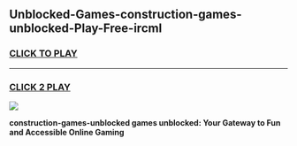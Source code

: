 
## Unblocked-Games-construction-games-unblocked-Play-Free-ircml
<h3>
<a href="https://premium76.site?title=construction-games-unblocked&ref=21A">CLICK TO PLAY</a></h3>
<hr>

<h3>
<a href="https://premium76.site?title=construction-games-unblocked&ref=21A">CLICK 2 PLAY</a>
  
</h3>

<a href="https://premium76.site?title=construction-games-unblocked&ref=21A"><img src="https://clearcache.store/games.png"></a>


**construction-games-unblocked games unblocked: Your Gateway to Fun and Accessible Online Gaming**
